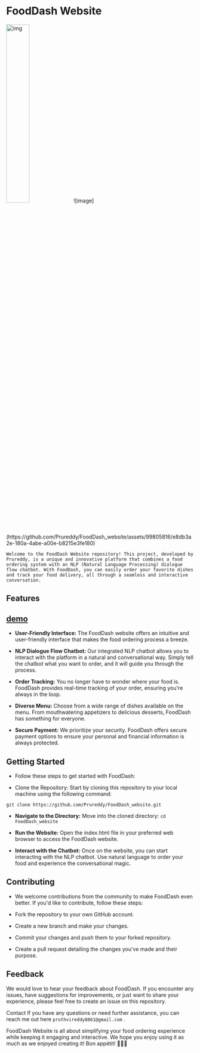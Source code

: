 # FoodDash Website
<img src="https://github.com/Prureddy/FoodDash_website/assets/99805816/45521179-a490-4998-b3e1-d3be4f30b12c" alt="img" width=35% >
![image](https://github.com/Prureddy/FoodDash_website/assets/99805816/e8db3a2e-180a-4abe-a00e-b8215e3fe180)



```Welcome to the FoodDash Website repository! This project, developed by Prureddy, is a unique and innovative platform that combines a food ordering system with an NLP (Natural Language Processing) dialogue flow chatbot. With FoodDash, you can easily order your favorite dishes and track your food delivery, all through a seamless and interactive conversation.```

## Features
## [demo](https://prureddy.github.io/FoodDash_website/)
- **User-Friendly Interface:** The FoodDash website offers an intuitive and user-friendly interface that makes the food ordering process a breeze.

- **NLP Dialogue Flow Chatbot:** Our integrated NLP chatbot allows you to interact with the platform in a natural and conversational way. Simply tell the chatbot what you want to order, and it will guide you through the process.

- **Order Tracking:** You no longer have to wonder where your food is. FoodDash provides real-time tracking of your order, ensuring you're always in the loop.

- **Diverse Menu:** Choose from a wide range of dishes available on the menu. From mouthwatering appetizers to delicious desserts, FoodDash has something for everyone.

- **Secure Payment:** We prioritize your security. FoodDash offers secure payment options to ensure your personal and financial information is always protected.

## Getting Started
- Follow these steps to get started with FoodDash:

- Clone the Repository: Start by cloning this repository to your local machine using the following command:

```git clone https://github.com/Prureddy/FoodDash_website.git```
- **Navigate to the Directory:** Move into the cloned directory:
```cd FoodDash_website```
- **Run the Website:** Open the index.html file in your preferred web browser to access the FoodDash website.

- **Interact with the Chatbot:** Once on the website, you can start interacting with the NLP chatbot. Use natural language to order your food and experience the conversational magic.

## Contributing
- We welcome contributions from the community to make FoodDash even better. If you'd like to contribute, follow these steps:

- Fork the repository to your own GitHub account.

- Create a new branch and make your changes.

- Commit your changes and push them to your forked repository.

- Create a pull request detailing the changes you've made and their purpose.

## Feedback
We would love to hear your feedback about FoodDash. If you encounter any issues, have suggestions for improvements, or just want to share your experience, please feel free to create an issue on this repository.

Contact
If you have any questions or need further assistance, you can reach me out here ```pruthvireddy8861@gmail.com``` .

FoodDash Website is all about simplifying your food ordering experience while keeping it engaging and interactive. We hope you enjoy using it as much as we enjoyed creating it! Bon appétit! 🍔🍕🍣
